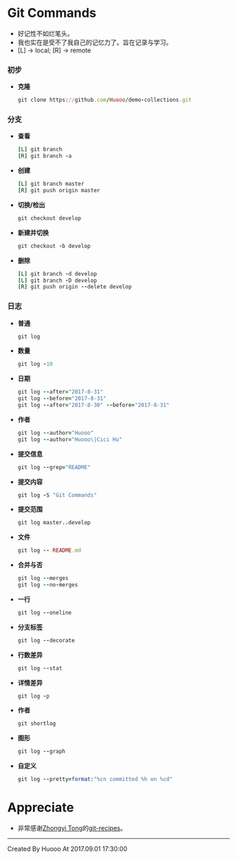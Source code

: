 # Git Commands
 - 好记性不如烂笔头。
 - 我也实在是受不了我自己的记忆力了。旨在记录与学习。
 - [L] -> local; [R] -> remote



### 初步
 - **克隆**
    ```ruby
    git clone https://github.com/Huooo/demo-collections.git
    ```

### 分支
 - **查看**
    ```ruby
    [L] git branch 
    [R] git branch -a
    ```

 - **创建** 
    ```ruby
    [L] git branch master
    [R] git push origin master
    ```

 - **切换/检出** 
    ```ruby
    git checkout develop
    ```

 - **新建并切换** 
    ```ruby
    git checkout -b develop
    ```

 - **删除** 
    ```ruby
    [L] git branch -d develop 
    [L] git branch -D develop 
    [R] git push origin --delete develop
    ```

### 日志
 - **普通** 
    ```ruby
    git log
    ```

 - **数量** 
    ```ruby
    git log -10
    ```

 - **日期** 
    ```ruby
    git log --after="2017-8-31" 
    git log --before="2017-8-31" 
    git log --after="2017-8-30" --before="2017-8-31"
    ```

 - **作者** 
    ```ruby
    git log --author="Huooo" 
    git log --author="Huooo\|Cici Hu"
    ```

 - **提交信息** 
    ```ruby
    git log --grep="README"
    ```
 - **提交内容** 
    ```ruby
    git log -S "Git Commands"
    ```

 - **提交范围** 
    ```ruby
    git log master..develop
    ```

 - **文件** 
    ```ruby
    git log -- README.md
    ```

 - **合并与否** 
    ```ruby
    git log --merges  
    git log --no-merges
    ```

 - **一行** 
    ```ruby
    git log --oneline
    ```

 - **分支标签** 
    ```ruby
    git log --decorate
    ```

 - **行数差异** 
    ```ruby
    git log --stat
    ```

 - **详情差异** 
    ```ruby
    git log -p
    ```

 - **作者** 
    ```ruby
    git shortlog
    ```

 - **图形** 
    ```ruby
    git log --graph
    ```

 - **自定义** 
    ```ruby
    git log --pretty=format:"%cn committed %h on %cd"
    ```


# Appreciate
 - 非常感谢[Zhongyi Tong](https://github.com/geeeeeeeeek)的[git-recipes](https://github.com/geeeeeeeeek/git-recipes)。

---
Created By Huooo At 2017.09.01 17:30:00


